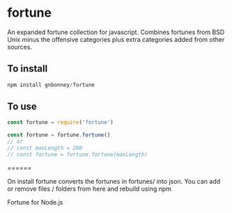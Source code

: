 fortune
=======

An expanded fortune collection for javascript. 
Combines fortunes from BSD Unix minus the offensive categories plus extra categories added from other sources.

## To install
```js
npm install gnbonney/fortune
```

## To use
```js
const fortune = require('fortune')

const fortune = fortune.fortune()
// or
// const maxLength = 280
// const fortune = fortune.fortune(maxLength)
```
======

On install fortune converts the fortunes in fortunes/ into json. You can add or remove files / folders from here and rebuild using npm

Fortune for Node.js
